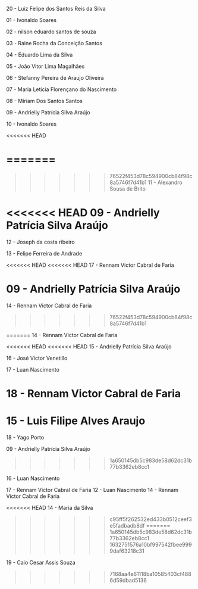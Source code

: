 20 - Luiz Felipe dos Santos Reis da Silva


01 - Ivonaldo Soares

02 - nilson eduardo santos de souza

03 - Raine Rocha da Conceição Santos

04 - Eduardo Lima da Silva

05 - João Vitor Lima Magalhães

06 - Stefanny Pereira de Araujo Oliveira

07 - Maria Leticia Florençano do Nascimento

08 - Miriam Dos Santos Santos 

09 - Andrielly Patrícia Silva Araújo

10 - Ivonaldo Soares

<<<<<<< HEAD







=======
=======
>>>>>>> 76522f453d78c594900cb84f98c8a5746f7d41b1
11 - Alexandro Sousa de Brito

<<<<<<< HEAD
09 - Andrielly Patrícia Silva Araújo
=======
12 - Joseph da costa ribeiro

13 - Felipe Ferreira de Andrade

<<<<<<< HEAD
<<<<<<< HEAD
17 -  Rennam Victor Cabral de Faria

09 - Andrielly Patrícia Silva Araújo
=======
14 - Rennam Victor Cabral de Faria
>>>>>>> 76522f453d78c594900cb84f98c8a5746f7d41b1





















=======
14 -  Rennam Victor Cabral de Faria

<<<<<<< HEAD
<<<<<<< HEAD
15 - Andrielly Patrícia Silva Araújo

16 - José Victor Venetillo

17 - Luan Nascimento

18 - Rennam Victor Cabral de Faria
=======
15 - Luis Filipe Alves Araujo
=======
18 - Yago Porto

09 - Andrielly Patrícia Silva Araújo
>>>>>>> 1a650145db5c983de58d62dc31b77b3362eb8cc1

16 - Luan Nascimento

17 - Rennam Victor Cabral de Faria
12 - Luan Nascimento
14 - Rennam Victor Cabral de Faria


<<<<<<< HEAD
14 - Maria da Silva
>>>>>>> c95ff5f262532ed433b0512ceef3e5fadbadb8df
=======
>>>>>>> 1a650145db5c983de58d62dc31b77b3362eb8cc1
>>>>>>> 1632751576a10bf997542fbee9999daf63218c31

19 - Caio Cesar Assis Souza
>>>>>>> 7168aa4e61118ba10585403cf4886d59dbad5136
